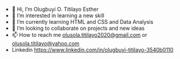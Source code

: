 - 👋 Hi, I’m Olugbuyi O. Titilayo Esther
- 👀 I’m interested in learning a new skill
- 🌱 I’m currently learning HTML and CSS and Data Analysis
- 💞️ I’m looking to collaborate on projects and new ideas
- 📫 How to reach me olusola.titilayo2020@gmail.com or olusola.titilayo@yahoo.com
- Linkedin https://www.linkedin.com/in/olugbuyi-titilayo-3540b0110

<!---
4everjoy/4everjoy is a ✨ special ✨ repository because its `README.md` (this file) appears on your GitHub profile.
You can click the Preview link to take a look at your changes.
--->
